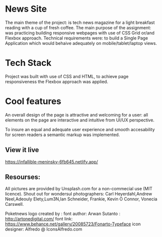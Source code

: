 # News Site

The main theme of the project: is tech news magazine for a light breakfast reading with a cup of fresh coffee.
The main purpose of the assignment: was practicing building responsive webpages with use of CSS Grid or/and Flexbox approach.
Technical requirements were: to build a Single Page Application which would behaive adequately on mobile/tablet/laptop views.

# Tech Stack

Project was built with use of CSS and HTML, to achieve page responsiveness the Flexbox approach was applied.

# Cool features

An overall design of the page is attractive and welcoming for a user: all elements on the page are interactive and intuitive from UI/UX perspective. 

To insure an equal and adequate user experience and smooth accesability for screen readers a semantic markup was implemented.

## View it live

https://infallible-meninsky-6fb645.netlify.app/

## Resourses:

All pictures are provided by Unsplash.com for a non-commecial use (MIT licence).
Shout out for wondersul photographers: Carl Heyerdahl,Andrew Neel,Adeouly Elety,Lum3N,Ian Schneider, Frankie, Kevin O Connor, Vonecia Carswell.

Poketnews logo created by :
font author: Arwan Sutanto : http://artonedigital.com/
font link: https://www.behance.net/gallery/20085723/Fonarto-Typeface
icon designer: Alfredo @ IconsAlfredo.com

